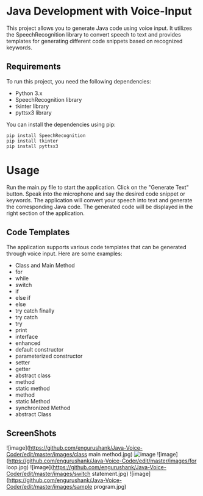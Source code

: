 # Java Development with Voice-Input

This project allows you to generate Java code using voice input. It utilizes the SpeechRecognition library to convert speech to text and provides templates for generating different code snippets based on recognized keywords.

## Requirements

To run this project, you need the following dependencies:

- Python 3.x
- SpeechRecognition library
- tkinter library
- pyttsx3 library

You can install the dependencies using pip:

```shell
pip install SpeechRecognition
pip install tkinter
pip install pyttsx3
```
# Usage
Run the main.py file to start the application.
Click on the "Generate Text" button.
Speak into the microphone and say the desired code snippet or keywords.
The application will convert your speech into text and generate the corresponding Java code.
The generated code will be displayed in the right section of the application.

## Code Templates

The application supports various code templates that can be generated through voice input. Here are some examples:

- Class and Main Method
- for
- while
- switch
- if
- else if
- else
- try catch finally
- try catch
- try
- print
- interface
- enhanced
- default constructor
- parameterized constructor
- setter
- getter
- abstract class
- method
- static method
- method
- static Method
- synchronized Method
- abstract Class

## ScreenShots
![image](https://github.com/engurushank/Java-Voice-Coder/edit/master/images/class main method.jpg)
![image](https://github.com/engurushank/Java-Voice-Coder/edit/master/images/if_statement.jpg)
![image](https://github.com/engurushank/Java-Voice-Coder/edit/master/images/for loop.jpg)
![image](https://github.com/engurushank/Java-Voice-Coder/edit/master/images/switch statement.jpg)
![image](https://github.com/engurushank/Java-Voice-Coder/edit/master/images/sample program.jpg)

